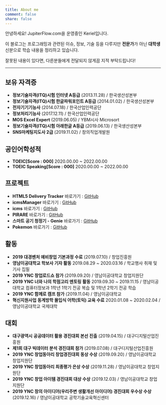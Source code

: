 ```yaml
---
title: About me
comment: false
share: false
---
```

안녕하세요! JupiterFlow.com을 운영중인 Keriel입니다.

이 블로그는 프로그래밍과 관련된 이슈, 정보, 기술 등을 다루지만 **전문가**가 아닌 **대학생** 신분으로 학습 내용을 정리하고 있습니다.

잘못된 내용이 있다면, 다른분들에게 전달되지 않게끔 지적 부탁드립니다!
***
## 보유 자격증
* **정보기술자격(ITQ)시험 인터넷 A등급**
(2013.11.28) / 한국생산성본부
* **정보기술자격(ITQ)시험 한글파워포인트 A등급**
(2014.01.02) / 한국생산성본부
* **전자기기기능사**
(2014.07.18) / 한국산업인력공단
* **정보처리기능사**
(2017.12.11) / 한국산업인력공단
* **MOS Excel Expert**
(2019.06.05) / YBM시사 Microsort
* **정보기술자격(ITQ)시험 아래한글 A등급**
(2019.06.13) / 한국생산성본부
* **SNS마케팅지도사 2급**
(2019.11.02) / 창의직업개발원

## 공인어학성적
* **TOEIC[Score : 000]**
 2020.00.00 ~ 2022.00.00
* **TOEIC Speaking[Score : 000]**
 2020.00.00 ~ 2022.00.00
 
## 프로젝트
* **HTML5 Delivery Tracker**
 바로가기 : [GitHub](https://github.com/JupiterFlow/html5_ync_delivery-tracker)
* **icmsManager**
 바로가기 : [GitHub](https://github.com/JupiterFlow/icmsManager)
* **icms**
 바로가기 : [GitHub](https://github.com/JupiterFlow/icms)
* **PIRARE**
 바로가기 : [GitHub](https://github.com/JupiterFlow/pirare)
* **스마트 공기 청정기 - Genie**
 바로가기 : [GitHub](https://github.com/JupiterFlow/nodeMCU_air-purifier)
* **Pokemon**
 바로가기 : [GitHub](https://github.com/JupiterFlow/pokemon)

## 활동
* **2019 대경벤처 예비창업 기본과정 수료**
(2019.07.10) / 창업진흥원
* **영남이공대학교 학보사 기자 활동**
 2019.08.29 ~ 2020.03.16 / 학교행사 취재 및 기사 집필
* **2019 YNC 창업로드쇼 참가**
(2019.09.20) / 영남이공대학교 창업지원단
* **2019 YNC 너와 나의 학점고리 멘토링 활동**
 2019.09.30 ~ 2019.11.15 / 영남이공대학교 컴퓨터정보과 1학년 1학기 전공 복습 및 1학년 2학기 전공 학습
* **2019 YNC 함께로 캠프 참가**
(2019.11.04) / 영남이공대학교
* **혁신지원사업 동계방학 몰입식 어학(토익) 교육 수료**
 2020.01.08 ~ 2020.02.04 / 영남이공대학교 국제대학

## 대회
* **대구광역시 공공데이터 활용 경진대회 본선 진출**
(2019.04.15) / 대구디지털산업진흥원
* **제1회 대구 빅데이터 분석 경진대회 참가**
(2019.07.08) / 대구디지털산업진흥원
* **2019 YNC 창업동아리 창업경진대회 동상 수상**
(2019.09.20) / 영남이공대학교 창업지원단
* **2019 YNC 창업동아리 최종평가 은상 수상**
(2019.11.28) / 영남이공대학교 창업지원단
* **2019 YNC 창업 아이템 경진대회 대상 수상**
(2019.12.03) / 영남이공대학교 창업지원단
* **2019 YNC 창의 아이디어(우리주변 생활개선 아이디어) 경진대회 우수상 수상**
(2019.12.16) / 영남이공대학교 공학기술교육혁신센터
